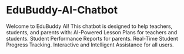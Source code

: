 # EduBuddy-AI-Chatbot
Welcome to EduBuddy AI! This chatbot is designed to help teachers, students, and parents with:  AI-Powered Lesson Plans for teachers and students. Student Performance Reports for parents. Real-Time Student Progress Tracking. Interactive and Intelligent Assistance for all users.
